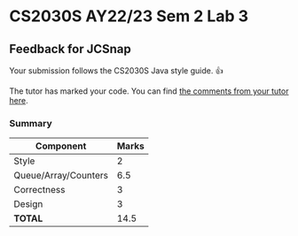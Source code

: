 # CS2030S AY22/23 Sem 2 Lab 3
## Feedback for JCSnap
Your submission follows the CS2030S Java style guide. :+1:

The tutor has marked your code. You can find [the comments from your tutor here](https://www.github.com/nus-cs2030s-2223-s2/lab3-JCSnap/commit/37ef82746ae2f635fb7aed03c2cdedfda4def401).
### Summary

| Component | Marks |
|-----------|-------|
| Style | 2 |
| Queue/Array/Counters | 6.5 |
| Correctness | 3 |
| Design | 3 |
| **TOTAL** | 14.5 |
